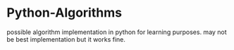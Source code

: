 # Python-Algorithms
possible algorithm implementation in python for learning purposes. may not be best implementation but it works fine.
